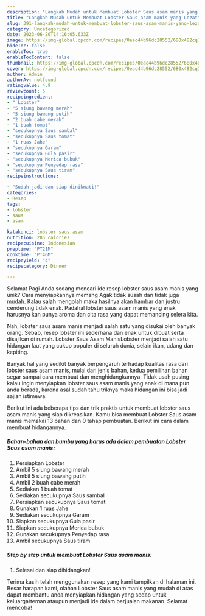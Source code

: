 ```yaml
---
description: "Langkah Mudah untuk Membuat Lobster Saus asam manis yang Lezat"
title: "Langkah Mudah untuk Membuat Lobster Saus asam manis yang Lezat"
slug: 391-langkah-mudah-untuk-membuat-lobster-saus-asam-manis-yang-lezat
category: Uncategorized
date: 2023-06-20T14:16:05.633Z
image: https://img-global.cpcdn.com/recipes/0eac44b96dc28552/680x482cq70/lobster-saus-asam-manis-foto-resep-utama.jpg
hideToc: false
enableToc: true
enableTocContent: false
thumbnail: https://img-global.cpcdn.com/recipes/0eac44b96dc28552/680x482cq70/lobster-saus-asam-manis-foto-resep-utama.jpg
cover: https://img-global.cpcdn.com/recipes/0eac44b96dc28552/680x482cq70/lobster-saus-asam-manis-foto-resep-utama.jpg
author: Admin
authorAv: notfound
ratingvalue: 4.9
reviewcount: 5
recipeingredient:
- " Lobster"
- "5 siung bawang merah"
- "5 siung bawang putih"
- "2 buah cabe merah"
- "1 buah tomat"
- "secukupnya Saus sambal"
- "secukupnya Saus tomat"
- "1 ruas Jahe"
- "secukupnya Garam"
- "secukupnya Gula pasir"
- "secukupnya Merica bubuk"
- "secukupnya Penyedap rasa"
- "secukupnya Saus tiram"
recipeinstructions:

- "Sudah jadi dan siap dinikmati!"
categories:
- Resep
tags:
- lobster
- saus
- asam

katakunci: lobster saus asam 
nutrition: 285 calories
recipecuisine: Indonesian
preptime: "PT21M"
cooktime: "PT46M"
recipeyield: "4"
recipecategory: Dinner

---
```



Selamat Pagi Anda sedang mencari ide resep lobster saus asam manis yang unik? Cara menyiapkannya memang Agak tidak susah dan tidak juga mudah. Kalau salah mengolah maka hasilnya akan hambar dan justru cenderung tidak enak. Padahal lobster saus asam manis yang enak harusnya kan punya aroma dan cita rasa yang dapat memancing selera kita.


Nah, lobster saus asam manis menjadi salah satu yang disukai oleh banyak orang. Sebab, resep lobster ini sederhana dan enak untuk dibuat serta disajikan di rumah. Lobster Saus Asam ManisLobster menjadi salah satu hidangan laut yang cukup populer di seluruh dunia, selain ikan, udang dan kepiting.

Banyak hal yang sedikit banyak berpengaruh terhadap kualitas rasa dari lobster saus asam manis, mulai dari jenis bahan, kedua pemilihan bahan segar sampai cara membuat dan menghidangkannya. Tidak usah pusing kalau ingin menyiapkan lobster saus asam manis yang enak di mana pun anda berada, karena asal sudah tahu triknya maka hidangan ini bisa jadi sajian istimewa.


Berikut ini ada beberapa tips dan trik praktis untuk membuat lobster saus asam manis yang siap dikreasikan. Kamu bisa membuat Lobster Saus asam manis memakai 13 bahan dan 0 tahap pembuatan. Berikut ini cara dalam membuat hidangannya.

<!--inarticleads1-->

##### Bahan-bahan dan bumbu yang harus ada dalam pembuatan Lobster Saus asam manis:

1. Persiapkan  Lobster
1. Ambil 5 siung bawang merah
1. Ambil 5 siung bawang putih
1. Ambil 2 buah cabe merah
1. Sediakan 1 buah tomat
1. Sediakan secukupnya Saus sambal
1. Persiapkan secukupnya Saus tomat
1. Gunakan 1 ruas Jahe
1. Sediakan secukupnya Garam
1. Siapkan secukupnya Gula pasir
1. Siapkan secukupnya Merica bubuk
1. Gunakan secukupnya Penyedap rasa
1. Ambil secukupnya Saus tiram




<!--inarticleads2-->

##### Step by step untuk membuat Lobster Saus asam manis:


1. Selesai dan siap dihidangkan!



Terima kasih telah menggunakan resep yang kami tampilkan di halaman ini. Besar harapan kami, olahan Lobster Saus asam manis yang mudah di atas dapat membantu anda menyiapkan hidangan yang sedap untuk keluarga/teman ataupun menjadi ide dalam berjualan makanan. Selamat mencoba!

